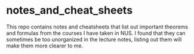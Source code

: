 # notes_and_cheat_sheets
This repo contains notes and cheatsheets that list out important theorems and formulas from the courses I have taken in NUS. 
I found that they can sometimes be too unorganized in the lecture notes, listing out them will make them more clearer to me.
